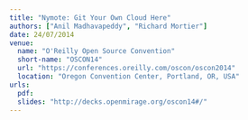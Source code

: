 ```yaml
---
title: "Nymote: Git Your Own Cloud Here"
authors: ["Anil Madhavapeddy", "Richard Mortier"]
date: 24/07/2014
venue:
  name: "O'Reilly Open Source Convention"
  short-name: "OSCON14"
  url: "https://conferences.oreilly.com/oscon/oscon2014"
  location: "Oregon Convention Center, Portland, OR, USA"
urls:
  pdf:
  slides: "http://decks.openmirage.org/oscon14#/"
---
```

